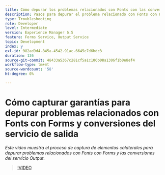 ```yaml
---
title: Cómo depurar los problemas relacionados con Fonts con las conversiones de Forms y el servicio Output
description: Pasos para depurar el problema relacionado con Fonts con Forms y el servicio Output
type: Troubleshooting
role: Developer
level: Intermediate
version: Experience Manager 6.5
feature: Forms Service, Output Service
topic: Development
index: y
exl-id: 982ad9d4-845a-4542-91ac-6645c7d6bdc3
duration: 136
source-git-commit: 48433a5367c281cf5a1c106b08a1306f1b0e8ef4
workflow-type: tm+mt
source-wordcount: '58'
ht-degree: 0%

---
```


# Cómo capturar garantías para depurar problemas relacionados con Fonts con Forms y conversiones del servicio de salida

*Este vídeo muestra el proceso de captura de elementos colaterales para depurar problemas relacionados con Fonts con Forms y las conversiones del servicio Output.*

>[!VIDEO](https://video.tv.adobe.com/v/3439907?quality=12&learn=on&captions=spa)
